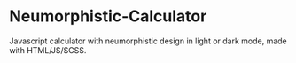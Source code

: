 # Neumorphistic-Calculator

Javascript calculator with neumorphistic design in light or dark mode, made with HTML/JS/SCSS.
